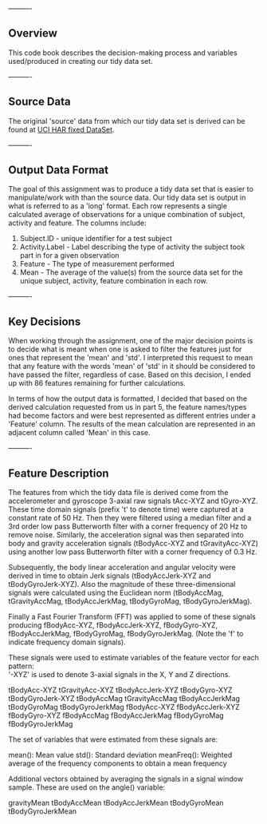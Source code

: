 ———-
## Overview

This code book describes the decision-making process and variables used/produced in creating our tidy data set.

———-
## Source Data

The original 'source' data from which our tidy data set is derived can be found at [UCI HAR fixed DataSet](https://d396qusza40orc.cloudfront.net/getdata%2Fprojectfiles%2FUCI%20HAR%20Dataset.zip).

———-
## Output Data Format

The goal of this assignment was to produce a tidy data set that is easier to manipulate/work with than the source data.  Our tidy data set is output in what is referred to as a 'long' format.  Each row represents a single calculated average of observations for a unique combination of subject, activity and feature.  The columns include:

1. Subject.ID - unique identifier for a test subject
2. Activity.Label - Label describing the type of activity the subject took part in for a given observation
3. Feature - The type of measurement performed
4. Mean - The average of the value(s) from the source data set for the unique subject, activity, feature combination in each row.

———-
## Key Decisions

When working through the assignment, one of the major decision points is to decide what is meant when one is asked to filter the features just for ones that represent the 'mean' and 'std'.  I interpreted this request to mean that any feature with the words 'mean' of 'std' in it should be considered to have passed the filter, regardless of case.  Based on this decision, I ended up with 86 features remaining for further calculations.

In terms of how the output data is formatted, I decided that based on the derived calculation requested from us in part 5, the feature names/types had become factors and were best represented as different entries under a 'Feature' column.  The results of the mean calculation are represented in an adjacent column called 'Mean' in this case.

———-
## Feature Description 

The features from which the tidy data file is derived come from the accelerometer and gyroscope 3-axial raw signals tAcc-XYZ and tGyro-XYZ. These time domain signals (prefix 't' to denote time) were captured at a constant rate of 50 Hz. Then they were filtered using a median filter and a 3rd order low pass Butterworth filter with a corner frequency of 20 Hz to remove noise. Similarly, the acceleration signal was then separated into body and gravity acceleration signals (tBodyAcc-XYZ and tGravityAcc-XYZ) using another low pass Butterworth filter with a corner frequency of 0.3 Hz. 

Subsequently, the body linear acceleration and angular velocity were derived in time to obtain Jerk signals (tBodyAccJerk-XYZ and tBodyGyroJerk-XYZ). Also the magnitude of these three-dimensional signals were calculated using the Euclidean norm (tBodyAccMag, tGravityAccMag, tBodyAccJerkMag, tBodyGyroMag, tBodyGyroJerkMag). 

Finally a Fast Fourier Transform (FFT) was applied to some of these signals producing fBodyAcc-XYZ, fBodyAccJerk-XYZ, fBodyGyro-XYZ, fBodyAccJerkMag, fBodyGyroMag, fBodyGyroJerkMag. (Note the 'f' to indicate frequency domain signals). 

These signals were used to estimate variables of the feature vector for each pattern:  
'-XYZ' is used to denote 3-axial signals in the X, Y and Z directions.

tBodyAcc-XYZ
tGravityAcc-XYZ
tBodyAccJerk-XYZ
tBodyGyro-XYZ
tBodyGyroJerk-XYZ
tBodyAccMag
tGravityAccMag
tBodyAccJerkMag
tBodyGyroMag
tBodyGyroJerkMag
fBodyAcc-XYZ
fBodyAccJerk-XYZ
fBodyGyro-XYZ
fBodyAccMag
fBodyAccJerkMag
fBodyGyroMag
fBodyGyroJerkMag

The set of variables that were estimated from these signals are: 

mean(): Mean value
std(): Standard deviation
meanFreq(): Weighted average of the frequency components to obtain a mean frequency

Additional vectors obtained by averaging the signals in a signal window sample. These are used on the angle() variable:

gravityMean
tBodyAccMean
tBodyAccJerkMean
tBodyGyroMean
tBodyGyroJerkMean

